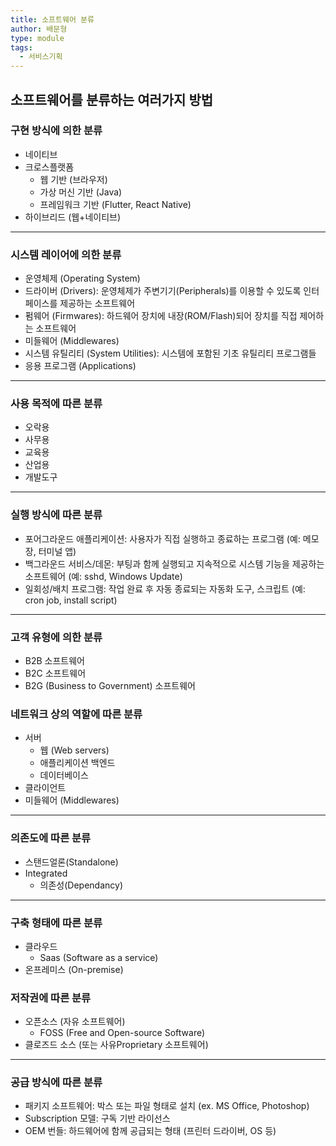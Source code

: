 ```yaml
---
title: 소프트웨어 분류
author: 배문형
type: module
tags:
  - 서비스기획
---
```


## 소프트웨어를 분류하는 여러가지 방법

### 구현 방식에 의한 분류

- 네이티브
- 크로스플랫폼
	- 웹 기반 (브라우저)
	- 가상 머신 기반 (Java)
	- 프레임워크 기반 (Flutter, React Native)
- 하이브리드 (웹+네이티브)

***

### 시스템 레이어에 의한 분류

- 운영체제 (Operating System)
- 드라이버 (Drivers): 운영체제가 주변기기(Peripherals)를 이용할 수 있도록 인터페이스를 제공하는 소프트웨어
- 펌웨어 (Firmwares): 하드웨어 장치에 내장(ROM/Flash)되어 장치를 직접 제어하는 소프트웨어
- 미들웨어 (Middlewares)
- 시스템 유틸리티 (System Utilities): 시스템에 포함된 기초 유틸리티 프로그램들
- 응용 프로그램 (Applications)

---

### 사용 목적에 따른 분류

- 오락용
- 사무용
- 교육용
- 산업용
- 개발도구

***

### 실행 방식에 따른 분류

- 포어그라운드 애플리케이션: 사용자가 직접 실행하고 종료하는 프로그램 (예: 메모장, 터미널 앱)
- 백그라운드 서비스/데몬: 부팅과 함께 실행되고 지속적으로 시스템 기능을 제공하는 소프트웨어 (예: sshd, Windows Update)
- 일회성/배치 프로그램: 작업 완료 후 자동 종료되는 자동화 도구, 스크립트 (예: cron job, install script)

---

### 고객 유형에 의한 분류

- B2B 소프트웨어
- B2C 소프트웨어
- B2G (Business to Government) 소프트웨어

### 네트워크 상의 역할에 따른 분류

- 서버
	- 웹 (Web servers)
	- 애플리케이션 백엔드
	- 데이터베이스
- 클라이언트
- 미들웨어 (Middlewares)

***

### 의존도에 따른 분류

- 스탠드얼론(Standalone)
- Integrated
	- 의존성(Dependancy)

---

### 구축 형태에 따른 분류

- 클라우드
	- Saas (Software as a service)
- 온프레미스 (On-premise)

### 저작권에 따른 분류

- 오픈소스 (자유 소프트웨어)
	- FOSS (Free and Open-source Software)
- 클로즈드 소스 (또는 사유Proprietary 소프트웨어)

***

### 공급 방식에 따른 분류

- 패키지 소프트웨어: 박스 또는 파일 형태로 설치 (ex. MS Office, Photoshop)
- Subscription 모델: 구독 기반 라이선스
- OEM 번들: 하드웨어에 함께 공급되는 형태 (프린터 드라이버, OS 등)